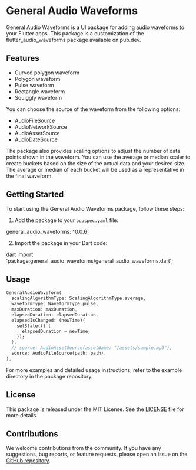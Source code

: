 # General Audio Waveforms

General Audio Waveforms is a UI package for adding audio waveforms to your Flutter apps. This package is a customization of the flutter_audio_waveforms package available on pub.dev.

## Features

- Curved polygon waveform
- Polygon waveform
- Pulse waveform
- Rectangle waveform
- Squiggly waveform

You can choose the source of the waveform from the following options:

- AudioFileSource
- AudioNetworkSource
- AudioAssetSource
- AudioDateSource

The package also provides scaling options to adjust the number of data points shown in the waveform. You can use the average or median scaler to create buckets based on the size of the actual data and your desired size. The average or median of each bucket will be used as a representative in the final waveform.

## Getting Started

To start using the General Audio Waveforms package, follow these steps:

1. Add the package to your `pubspec.yaml` file:

  general_audio_waveforms: ^0.0.6


2. Import the package in your Dart code:

  dart import 'package:general_audio_waveforms/general_audio_waveforms.dart';


## Usage

```dart
GeneralAudioWaveform(
  scalingAlgorithmType: ScalingAlgorithmType.average,
  waveformType: WaveformType.pulse,
  maxDuration: maxDuration,
  elapsedDuration: elapsedDuration,
  elapsedIsChanged: (newTime){
    setState(() {
      elapsedDuration = newTime;
    });
  },
  // source: AudioAssetSource(assetName: "/assets/sample.mp3"),
  source: AudioFileSource(path: path),
),
```
For more examples and detailed usage instructions, refer to the example directory in the package repository.


## License

This package is released under the MIT License. See the [LICENSE](https://github.com/your-package-repo/LICENSE) file for more details.

## Contributions

We welcome contributions from the community. If you have any suggestions, bug reports, or feature requests, please open an issue on the [GitHub repository](https://github.com/your-package-repo).
